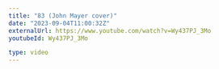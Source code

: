 ```yaml
---
title: "83 (John Mayer cover)"
date: "2023-09-04T11:00:32Z"
externalUrl: https://www.youtube.com/watch?v=Wy437PJ_3Mo
youtubeId: Wy437PJ_3Mo

type: video
---
```

